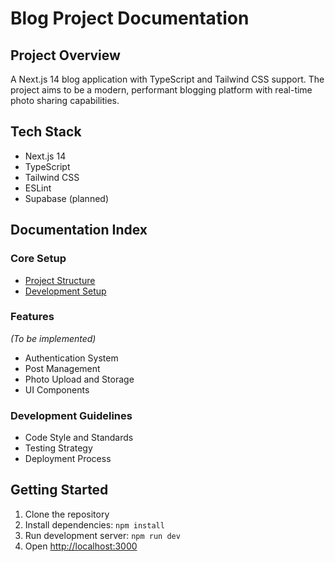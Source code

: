 # Blog Project Documentation

## Project Overview
A Next.js 14 blog application with TypeScript and Tailwind CSS support. The project aims to be a modern, performant blogging platform with real-time photo sharing capabilities.

## Tech Stack
- Next.js 14
- TypeScript
- Tailwind CSS
- ESLint
- Supabase (planned)

## Documentation Index

### Core Setup
- [Project Structure](./core/project-structure.md)
- [Development Setup](./core/development-setup.md)

### Features
*(To be implemented)*
- Authentication System
- Post Management
- Photo Upload and Storage
- UI Components

### Development Guidelines
- Code Style and Standards
- Testing Strategy
- Deployment Process

## Getting Started
1. Clone the repository
2. Install dependencies: `npm install`
3. Run development server: `npm run dev`
4. Open [http://localhost:3000](http://localhost:3000)
